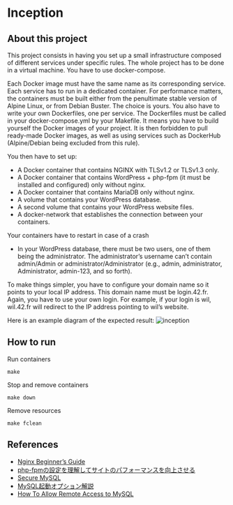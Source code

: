 # Inception

## About this project
This project consists in having you set up a small infrastructure composed of different
services under specific rules. The whole project has to be done in a virtual machine. You
have to use docker-compose.

Each Docker image must have the same name as its corresponding service.
Each service has to run in a dedicated container.
For performance matters, the containers must be built either from the penultimate stable
version of Alpine Linux, or from Debian Buster. The choice is yours.
You also have to write your own Dockerfiles, one per service. The Dockerfiles must
be called in your docker-compose.yml by your Makefile.
It means you have to build yourself the Docker images of your project. It is then forbidden to pull ready-made Docker images, as well as using services such as DockerHub
(Alpine/Debian being excluded from this rule).

You then have to set up:
- A Docker container that contains NGINX with TLSv1.2 or TLSv1.3 only.
- A Docker container that contains WordPress + php-fpm (it must be installed and configured) only without nginx.
- A Docker container that contains MariaDB only without nginx.
- A volume that contains your WordPress database.
- A second volume that contains your WordPress website files.
- A docker-network that establishes the connection between your containers.

Your containers have to restart in case of a crash

- In your WordPress database, there must be two users, one of them being the administrator. The administrator’s username can’t contain admin/Admin or administrator/Administrator (e.g., admin, administrator, Administrator, admin-123, and so forth).

To make things simpler, you have to configure your domain name so it points to your local IP address.
This domain name must be login.42.fr. Again, you have to use your own login.
For example, if your login is wil, wil.42.fr will redirect to the IP address pointing to wil’s website.

Here is an example diagram of the expected result:
![inception](https://user-images.githubusercontent.com/51109408/208291025-eb56c6f3-3dc3-48fd-b9cd-85234a8b13b3.png)


## How to run
Run containers
```
make
```

Stop and remove containers
```
make down
```

Remove resources
```
make fclean
```


## References
- [Nginx Beginner’s Guide](http://nginx.org/en/docs/beginners_guide.html)
- [php-fpmの設定を理解してサイトのパフォーマンスを向上させる](https://hackers-high.com/linux/php-fpm-config/)
- [Secure MySQL](https://docs.bitnami.com/google/infrastructure/mysql/administration/secure-server-mysql/)
- [MySQL起動オプション解説](http://www.limy.org/program/db/mysql/mysql_option.html)
- [How To Allow Remote Access to MySQL](https://www.digitalocean.com/community/tutorials/how-to-allow-remote-access-to-mysql)
